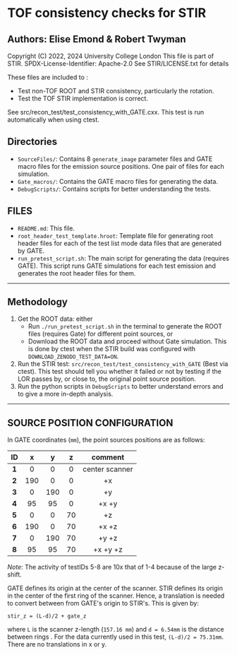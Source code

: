 # TOF consistency checks for STIR

## Authors: Elise Emond & Robert Twyman

Copyright (C) 2022, 2024 University College London
This file is part of STIR.
SPDX-License-Identifier: Apache-2.0
See STIR/LICENSE.txt for details

These files are included to :

- Test non-TOF ROOT and STIR consistency, particularly the rotation.
- Test the TOF STIR implementation is correct.

See src/recon_test/test_consistency_with_GATE.cxx. This test is run automatically when using ctest.

## Directories

- `SourceFiles/`: Contains 8 `generate_image` parameter files and GATE macro files for the emission source positions. One pair of files for each simulation.
- `Gate_macros/`: Contains the GATE macro files for generating the data.
- `DebugScripts/`: Contains scripts for better understanding the tests.

## FILES

- `README.md`: This file.
- `root_header_test_template.hroot`: Template file for generating root header files for each of the test list mode data files that are generated by GATE.
- `run_pretest_script.sh`: The main script for generating the data (requires GATE). This script runs GATE simulations for each test emission and generates the root header files for them.

---

## Methodology

1.  Get the ROOT data: either
    - Run `./run_pretest_script.sh` in the terminal to generate the ROOT files (requires Gate) for different point sources, or
    - Download the ROOT data and proceed without Gate simulation. This is done by ctest when the STIR build was configured with `DOWNLOAD_ZENODO_TEST_DATA=ON`.
2.  Run the STIR test: `src/recon_test/test_consistency_with_GATE` (Best via ctest). This test should tell you whether it failed or not by testing if the LOR passes by, or close to, the original point source position.
3.  Run the python scripts in `DebugScripts` to better understand errors and to give a more in-depth analysis.

---

## SOURCE POSITION CONFIGURATION

In GATE coordinates (`mm`), the point sources positions are as follows:

|  ID   |  x  |  y  |  z  |    comment     |
| :---: | :-: | :-: | :-: | :------------: |
| **1** |  0  |  0  |  0  | center scanner |
| **2** | 190 |  0  |  0  |       +x       |
| **3** |  0  | 190 |  0  |       +y       |
| **4** | 95  | 95  |  0  |     +x +y      |
| **5** |  0  |  0  | 70  |       +z       |
| **6** | 190 |  0  | 70  |     +x +z      |
| **7** |  0  | 190 | 70  |     +y +z      |
| **8** | 95  | 95  | 70  |    +x +y +z    |

_Note_: The activity of testIDs 5-8 are 10x that of 1-4 because of the large z-shift.

GATE defines its origin at the center of the scanner.
STIR defines its origin in the center of the first ring of the scanner.
Hence, a translation is needed to convert between from GATE's origin to STIR's.
This is given by:

```
stir_z = (L-d)/2 + gate_z
```

where `L` is the scanner z-length (`157.16 mm`) and `d = 6.54mm` is the distance between rings .
For the data currently used in this test, `(L-d)/2 = 75.31mm`.
There are no translations in x or y.
